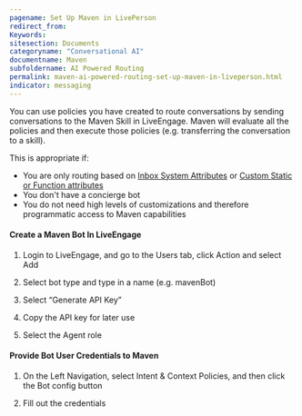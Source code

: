 ```yaml
---
pagename: Set Up Maven in LivePerson
redirect_from:
Keywords:
sitesection: Documents
categoryname: "Conversational AI"
documentname: Maven
subfoldername: AI Powered Routing
permalink: maven-ai-powered-routing-set-up-maven-in-liveperson.html
indicator: messaging
---
```


You can use policies you have created to route conversations by sending conversations to the Maven Skill in LiveEngage. Maven will evaluate all the policies and then execute those policies (e.g. transferring the conversation to a skill). 

This is appropriate if:
- You are only routing based on [Inbox System Attributes](maven-context-warehouse-inbox-system-attributes.html) or [Custom Static or Function attributes](maven-context-warehouse-custom-static-or-function.html)
- You don't have a concierge bot
- You do not need high levels of customizations and therefore programmatic access to Maven capabilities

#### Create a Maven Bot In LiveEngage

1. Login to LiveEngage, and go to the Users tab, click Action and select Add

2. Select bot type and type in a name (e.g. mavenBot)

3. Select “Generate API Key”

4. Copy the API key for later use

5. Select the Agent role


#### Provide Bot User Credentials to Maven

1. On the Left Navigation, select Intent & Context Policies, and then click the Bot config button

2. Fill out the credentials


